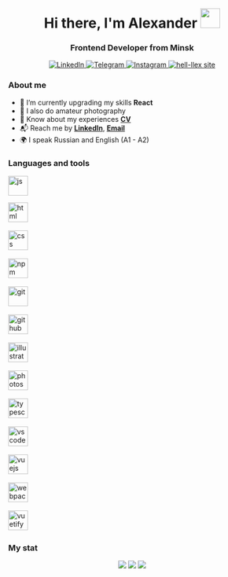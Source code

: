 <div id="header" align="center">
	<h1>Hi there, I'm Alexander <img src="https://media.giphy.com/media/hvRJCLFzcasrR4ia7z/giphy.gif" width="40"></h1>
	<h3>Frontend Developer from Minsk</h3>
	
 <a href="https://www.linkedin.com/in/hell-llex">
   <img src="https://img.shields.io/badge/LinkedIn-blue?style=for-the-badge&logo=linkedin&logoColor=white" alt="LinkedIn"/>
   </a>
   
 <a href="https://t.me/hell_llex">
   <img src="https://img.shields.io/badge/Telegram-blue?style=for-the-badge&logo=telegram&logoColor=white" alt="Telegram"/>
   </a>
   
 <a href="https://www.instagram.com/hell_llex/">
   <img src="https://img.shields.io/badge/Instagram-ff69b4?style=for-the-badge&logo=instagram&logoColor=white" alt="Instagram"/>
   </a>
   
<a href="https://hell-llex.ga/">
 <img src="https://img.shields.io/badge/hell--llex-lightgrey?style=for-the-badge&logo=ghost&logoColor=white" alt="hell-llex site"/>
 </a>
 
</div>

### About me
- 🌱 I’m currently upgrading my skills **React**
- 📸 I also do amateur photography
- 📑 Know about my experiences **[CV](https://hell-llex.github.io/rsschool-cv/)**
- 📬 Reach me by **[LinkedIn](https://www.linkedin.com/in/hell-llex)**, **[Email](mailto:demeshenko333@gmail.com)**
- 🌍 I speak Russian and English (A1 - A2)

### Languages and tools 
<div>

<img src="https://cdn.jsdelivr.net/gh/devicons/devicon/icons/javascript/javascript-original.svg" title="js" width="40" height="40"/>

<img src="https://cdn.jsdelivr.net/gh/devicons/devicon/icons/html5/html5-original.svg" title="html" width="40" height="40"/>&nbsp; 

<img src="https://cdn.jsdelivr.net/gh/devicons/devicon/icons/css3/css3-original.svg" title="css" width="40" height="40"/>&nbsp; 

<!-- <img src="https://cdn.jsdelivr.net/gh/devicons/devicon/icons/react/react-original.svg" title="react" width="40" height="40"/>&nbsp; 

<img src="https://cdn.jsdelivr.net/gh/devicons/devicon/icons/redux/redux-original.svg" title="redux" width="40" height="40"/>&nbsp; 
--->

<img src="https://cdn.jsdelivr.net/gh/devicons/devicon/icons/npm/npm-original-wordmark.svg" title="npm" width="40" height="40"/>&nbsp; 

<img src="https://cdn.jsdelivr.net/gh/devicons/devicon/icons/git/git-plain.svg" title="git" width="40" height="40"/>&nbsp; 

<img src="https://cdn.jsdelivr.net/gh/devicons/devicon/icons/github/github-original.svg" title="github" width="40" height="40"/>&nbsp; 

<img src="https://cdn.jsdelivr.net/gh/devicons/devicon/icons/illustrator/illustrator-plain.svg" title="illustrator" width="40" height="40"/>&nbsp;

<img src="https://cdn.jsdelivr.net/gh/devicons/devicon/icons/photoshop/photoshop-plain.svg" title="photoshop" width="40" height="40"/>&nbsp; 

<img src="https://cdn.jsdelivr.net/gh/devicons/devicon/icons/typescript/typescript-original.svg" title="typescript" width="40" height="40"/>&nbsp; 
          
 <img src="https://cdn.jsdelivr.net/gh/devicons/devicon/icons/vscode/vscode-original.svg" title="vscode" width="40" height="40"/>&nbsp; 
          
<img src="https://cdn.jsdelivr.net/gh/devicons/devicon/icons/vuejs/vuejs-original.svg" title="vuejs" width="40" height="40"/>&nbsp;
          
<img src="https://cdn.jsdelivr.net/gh/devicons/devicon/icons/webpack/webpack-original.svg" title="webpack" width="40" height="40"/>&nbsp; 

<img src="https://cdn.jsdelivr.net/gh/devicons/devicon/icons/vuetify/vuetify-original.svg" title="vuetify" width="40" height="40"/>&nbsp; 

</div>

### My stat 
<div id="stat" align="center"> 	

<img src="https://github-profile-summary-cards.vercel.app/api/cards/profile-details?username=hell-llex&theme=github_dark"/> 	

<img src="https://github-profile-summary-cards.vercel.app/api/cards/most-commit-language?username=hell-llex&theme=github_dark"/> 	

<img src="https://github-profile-summary-cards.vercel.app/api/cards/stats?username=hell-llex&theme=github_dark"/> 
</div>
<!--
**hell-llex/hell-llex** is a ✨ _special_ ✨ repository because its `README.md` (this file) appears on your GitHub profile.

Here are some ideas to get you started:

- 🔭 I’m currently working on ...
- 🌱 I’m currently learning ...
- 👯 I’m looking to collaborate on ...
- 🤔 I’m looking for help with ...
- 💬 Ask me about ...
- 📫 How to reach me: ...
- 😄 Pronouns: ...
- ⚡ Fun fact: ...
-->

